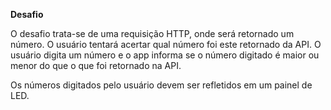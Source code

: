 **Desafio**


O desafio trata-se de uma requisição HTTP, onde será retornado um número.
O usuário tentará acertar qual número foi este retornado da API. 
O usuário digita um número e o app informa se o número digitado é maior ou menor do que o que foi retornado na API.

Os números digitados pelo usuário devem ser refletidos em um painel de LED.
